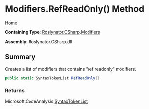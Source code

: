 # Modifiers\.RefReadOnly\(\) Method

[Home](../../../../README.md)

**Containing Type**: [Roslynator.CSharp](../../README.md)\.[Modifiers](../README.md)

**Assembly**: Roslynator\.CSharp\.dll

## Summary

Creates a list of modifiers that contains "ref readonly" modifiers\.

```csharp
public static SyntaxTokenList RefReadOnly()
```

### Returns

Microsoft\.CodeAnalysis\.[SyntaxTokenList](https://docs.microsoft.com/en-us/dotnet/api/microsoft.codeanalysis.syntaxtokenlist)

